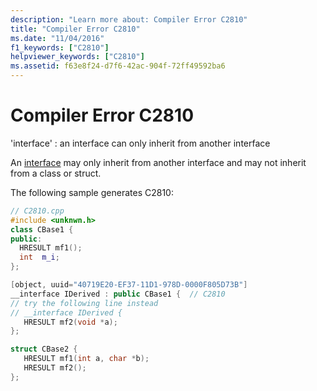 ```yaml
---
description: "Learn more about: Compiler Error C2810"
title: "Compiler Error C2810"
ms.date: "11/04/2016"
f1_keywords: ["C2810"]
helpviewer_keywords: ["C2810"]
ms.assetid: f63e8f24-d7f6-42ac-904f-72ff49592ba6
---
```

# Compiler Error C2810

'interface' : an interface can only inherit from another interface

An [interface](../../cpp/interface.md) may only inherit from another interface and may not inherit from a class or struct.

The following sample generates C2810:

```cpp
// C2810.cpp
#include <unknwn.h>
class CBase1 {
public:
  HRESULT mf1();
  int  m_i;
};

[object, uuid="40719E20-EF37-11D1-978D-0000F805D73B"]
__interface IDerived : public CBase1 {  // C2810
// try the following line instead
// __interface IDerived {
   HRESULT mf2(void *a);
};

struct CBase2 {
   HRESULT mf1(int a, char *b);
   HRESULT mf2();
};
```
